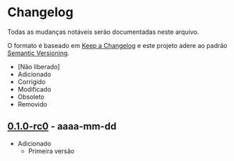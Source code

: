 # Changelog

Todas as mudanças notáveis serão documentadas neste arquivo.

O formato é baseado em [Keep a Changelog](http://keepachangelog.com/pt-BR/1.0.0/) e este projeto adere ao padrão [Semantic Versioning](http://semver.org/lang/pt-BR/spec/v2.0.0.html).

- [Não liberado]
- Adicionado
- Corrigido
- Modificado
- Obsoleto
- Removido

## [0.1.0-rc0](https://fontes.intranet.bb.com.br/sgs/sgs-caminho-critico/sgs-caminho-critico/tags/0.1.0-rc0) - aaaa-mm-dd

- Adicionado
  - Primeira versão
